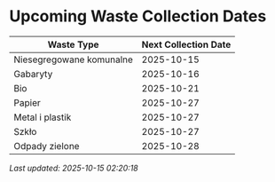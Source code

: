 # Upcoming Waste Collection Dates

| Waste Type | Next Collection Date |
|------------|----------------------|
| Niesegregowane komunalne | 2025-10-15 |
| Gabaryty | 2025-10-16 |
| Bio | 2025-10-21 |
| Papier | 2025-10-27 |
| Metal i plastik | 2025-10-27 |
| Szkło | 2025-10-27 |
| Odpady zielone | 2025-10-28 |


*Last updated: 2025-10-15 02:20:18*
